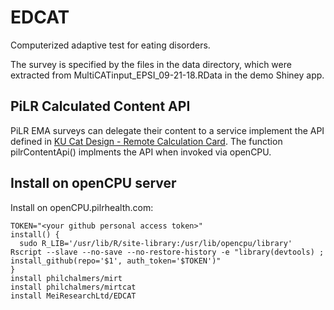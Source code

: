 # EDCAT
Computerized adaptive test for eating disorders.

The survey is specified by the files in the data directory, which were extracted from MultiCATinput_EPSI_09-21-18.RData in the demo Shiney app.

## PiLR Calculated Content API
PiLR EMA surveys can delegate their content to a service implement the API defined in
[KU Cat Design - Remote Calculation Card](https://docs.google.com/document/d/1fC8kag54Ttm9Yy0vm3oayHKyk5jLnvHw9e5MOqrkZJo).
The function pilrContentApi() implments the API when invoked via openCPU.

## Install on openCPU server
Install on openCPU.pilrhealth.com:

    TOKEN="<your github personal access token>"
    install() {
      sudo R_LIB='/usr/lib/R/site-library:/usr/lib/opencpu/library' Rscript --slave --no-save --no-restore-history -e "library(devtools) ; install_github(repo='$1', auth_token='$TOKEN')"
    }
    install philchalmers/mirt 
    install philchalmers/mirtcat 
    install MeiResearchLtd/EDCAT
